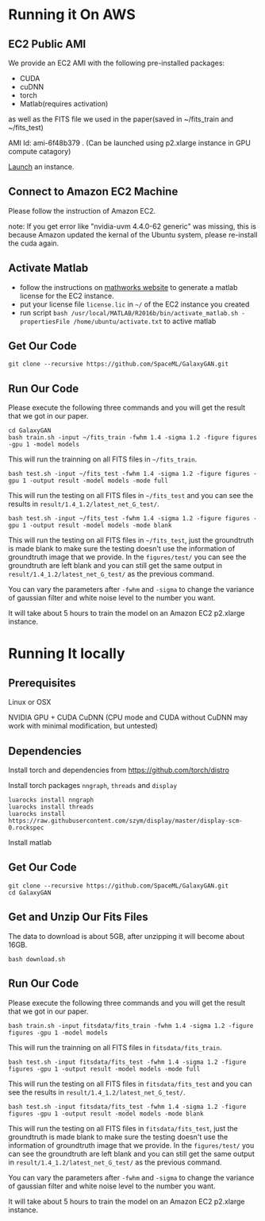 # Running it On AWS

## EC2 Public AMI
We provide an EC2 AMI with the following pre-installed packages:

* CUDA
* cuDNN
* torch
* Matlab(requires activation)

as well as the FITS file we used in the paper(saved in ~/fits_train and ~/fits_test)

AMI Id: ami-6f48b379
. (Can be launched using p2.xlarge instance in GPU compute catagory)

[Launch](https://console.aws.amazon.com/ec2/v2/home?region=us-east-1#LaunchInstanceWizard:ami=ami-6f48b379) an instance.
## Connect to Amazon EC2 Machine
Please follow the instruction of Amazon EC2.

note: If you get error like "nvidia-uvm 4.4.0-62 generic" was missing, this is because Amazon updated the kernal of the Ubuntu system, please re-install the cuda again.
## Activate Matlab
* follow the instructions on [mathworks website](http://www.mathworks.com/matlabcentral/answers/100407-how-do-i-transfer-a-concurrent-or-network-named-user-matlab-license-to-a-new-server) to generate a matlab license for the EC2 instance.
* put your license file `license.lic` in `~/` of the EC2 instance you created
* run script 
	`bash /usr/local/MATLAB/R2016b/bin/activate_matlab.sh -propertiesFile /home/ubuntu/activate.txt` to active matlab

## Get Our Code
	git clone --recursive https://github.com/SpaceML/GalaxyGAN.git
## Run Our Code
Please execute the following three commands and you will get the result that we got in our paper.
	
	cd GalaxyGAN
	bash train.sh -input ~/fits_train -fwhm 1.4 -sigma 1.2 -figure figures -gpu 1 -model models
This will run the trainning on all FITS files in `~/fits_train`.

	bash test.sh -input ~/fits_test -fwhm 1.4 -sigma 1.2 -figure figures -gpu 1 -output result -model models -mode full
This will run the testing on all FITS files in `~/fits_test` and you can see the results in `result/1.4_1.2/latest_net_G_test/`.

	bash test.sh -input ~/fits_test -fwhm 1.4 -sigma 1.2 -figure figures -gpu 1 -output result -model models -mode blank
This will run the testing on all FITS files in `~/fits_test`, just the groundtruth is made blank to make sure the testing doesn't use the information of groundtruth image that we provide. In the `figures/test/` you can see the groundtruth are left blank and you can still get the same output in `result/1.4_1.2/latest_net_G_test/` as the previous command.
	

You can vary the parameters after `-fwhm` and `-sigma` to change the variance of gaussian filter and white noise level to the number you want.

It will take about 5 hours to train the model on an Amazon EC2 p2.xlarge instance. 

# Running It locally

## Prerequisites

Linux or OSX

NVIDIA GPU + CUDA CuDNN (CPU mode and CUDA without CuDNN may work with minimal modification, but untested)

## Dependencies
Install torch and dependencies from https://github.com/torch/distro

Install torch packages `nngraph`, `threads` and `display`

	luarocks install nngraph
	luarocks install threads
	luarocks install https://raw.githubusercontent.com/szym/display/master/display-scm-0.rockspec
	
Install matlab

## Get Our Code
	git clone --recursive https://github.com/SpaceML/GalaxyGAN.git
	cd GalaxyGAN

## Get and Unzip Our Fits Files
The data to download is about 5GB, after unzipping it will become about 16GB.

	bash download.sh 
## Run Our Code
Please execute the following three commands and you will get the result that we got in our paper.
	
	bash train.sh -input fitsdata/fits_train -fwhm 1.4 -sigma 1.2 -figure figures -gpu 1 -model models
This will run the trainning on all FITS files in `fitsdata/fits_train`.

	bash test.sh -input fitsdata/fits_test -fwhm 1.4 -sigma 1.2 -figure figures -gpu 1 -output result -model models -mode full
This will run the testing on all FITS files in `fitsdata/fits_test` and you can see the results in `result/1.4_1.2/latest_net_G_test/`.

	bash test.sh -input fitsdata/fits_test -fwhm 1.4 -sigma 1.2 -figure figures -gpu 1 -output result -model models -mode blank
This will run the testing on all FITS files in `fitsdata/fits_test`, just the groundtruth is made blank to make sure the testing doesn't use the information of groundtruth image that we provide. In the `figures/test/` you can see the groundtruth are left blank and you can still get the same output in `result/1.4_1.2/latest_net_G_test/` as the previous command.
	

You can vary the parameters after `-fwhm` and `-sigma` to change the variance of gaussian filter and white noise level to the number you want.

It will take about 5 hours to train the model on an Amazon EC2 p2.xlarge instance. 
